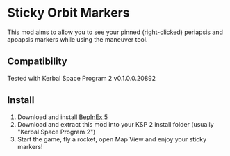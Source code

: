 # Sticky Orbit Markers
This mod aims to allow you to see your pinned (right-clicked) periapsis and apoapsis markers while using the maneuver tool.

## Compatibility
Tested with Kerbal Space Program 2 v0.1.0.0.20892

## Install
1. Download and install [BepInEx 5](https://spacedock.info/mod/3255/BepInEx%20for%20KSP%202)
2. Download and extract this mod into your KSP 2 install folder (usually "Kerbal Space Program 2")
3. Start the game, fly a rocket, open Map View and enjoy your sticky markers!